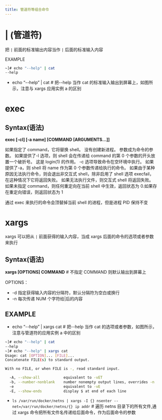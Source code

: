 ```yaml
---
title: 管道符等组合命令
---
```


# | (管道符)

把 `|` 前面的标准输出内容当作 `|` 后面的标准输入内容

EXAMPLE

```bash
~]# echo "--help" | cat
--help
```

- echo “--help” | cat # 把--help 当作 cat 的标准输入输出到屏幕上，如图所示，注意与 xargs 应用实例 a 的区别

# exec

## Syntax(语法)

**exec \[-cl] \[-a name] \[COMMAND \[ARGUMENTS...]]**

如果指定了 command，它将替换 shell。 没有创建新进程。 参数成为命令的参数。 如果提供了-l 选项，则 shell 会在传递给 command 的第 0 个参数的开头放置一个破折号。 这是 login(1) 的作用。 -c 选项导致命令在空环境中执行。 如果提供了-a，则 shell 将 name 作为第 0 个参数传递给执行的命令。 如果由于某种原因无法执行命令，则会退出非交互式 shell，除非启用了 shell 选项 execfail，在这种情况下它将返回失败。 如果无法执行文件，则交互式 shell 将返回失败。 如果未指定 command，则任何重定向在当前 shell 中生效，返回状态为 0.如果存在重定向错误，则返回状态为 1

通过 exec 来执行的命令会顶替掉当前 shell 的进程，但是进程 PID 保持不变

# xargs

xargs 可以把从 `|` 前面获得的输入内容，当成 xargs 后面的命令的选项或者参数来执行

## Syntax(语法)

**xargs [OPTIONS] COMMAND** # 不指定 COMMAND 则默认输出到屏幕上

OPTIONS：

- -d 指定获得输入内容的分隔符，默认分隔符为空白或换行
- -n 每次传递 NUM 个字符给|后的内容

## EXAMPLE

- echo “--help” | xargs cat # 把--help 当作 cat 的选项或者参数，如图所示，注意与管道符的应用实例 a 中的区别

```bash
~]# echo "--help" | cat
--help
~]# echo "--help" | xargs cat
Usage: cat [OPTION]... [FILE]...
Concatenate FILE(s) to standard output.

With no FILE, or when FILE is -, read standard input.

  -A, --show-all           equivalent to -vET
  -b, --number-nonblank    number nonempty output lines, overrides -n
  -e                       equivalent to -vE
  -E, --show-ends          display $ at end of each line
```

- `ls /var/run/docker/netns | xargs -I {} nsenter --net=/var/run/docker/netns/{} ip addr` # 遍历 netns 目录下的所有文件,通过 xargs 命令把所有文件名传递给后面命令，作为后面命令的参数
